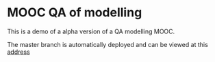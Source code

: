 # MOOC QA of modelling

This is a demo of a alpha version of a QA modelling MOOC.

The master branch is automatically deployed and can be viewed at this [address](https://kiki-jiji.github.io/modelling_deploy)

